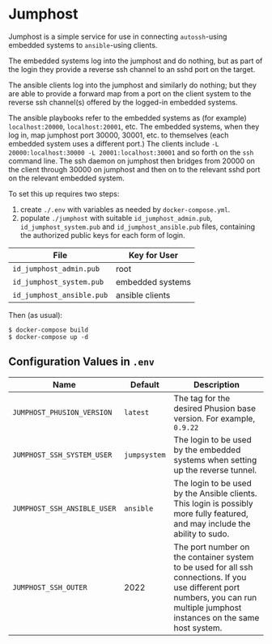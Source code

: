 # Jumphost

Jumphost is a simple service for use in connecting `autossh`-using embedded
systems to `ansible`-using clients. 

The embedded systems log into the jumphost and do nothing, but as part of
the login they provide a reverse ssh channel to an sshd port on the target.

The ansible clients log into the jumphost and similarly do nothing; but they 
are able to provide a forward map from a port on the client system to the 
reverse ssh channel(s) offered by the logged-in embedded systems. 

The ansible playbooks refer to the embedded systems as (for example) 
`localhost:20000`, `localhost:20001`, etc. The embedded systems, when they log
in, map jumphost port 30000, 30001, etc. to themselves (each embedded system uses a different port.) The clients include `-L 20000:localhost:30000 -L 20001:localhost:30001` and so forth on the `ssh` command line. The ssh daemon on jumphost 
then bridges from 20000 on the client through 30000 on jumphost and then on to the relevant sshd port on the relevant embedded system.

To set this up requires two steps:

1. create `./.env` with variables as needed by `docker-compose.yml`.
2. populate `./jumphost` with suitable `id_jumphost_admin.pub`, `id_jumphost_system.pub` and `id_jumphost_ansible.pub` files, containing the authorized public keys for each form of login.

File | Key for User
-----|------------
`id_jumphost_admin.pub` | root
`id_jumphost_system.pub` | embedded systems
`id_jumphost_ansible.pub` | ansible clients

Then (as usual):
```shell
$ docker-compose build
$ docker-compose up -d
```

## Configuration Values in `.env`

Name | Default | Description
-----|---------|------------
`JUMPHOST_PHUSION_VERSION` | `latest` | The tag for the desired Phusion base version. For example, `0.9.22`
`JUMPHOST_SSH_SYSTEM_USER` | `jumpsystem` | The login to be used by the embedded systems when setting up the reverse tunnel.
`JUMPHOST_SSH_ANSIBLE_USER` | `ansible` | The login to be used by the Ansible clients. This login is possibly more fully featured, and may include the ability to sudo.
`JUMPHOST_SSH_OUTER` | 2022 | The port number on the container system to be used for all ssh connections. If you use different port numbers, you can run multiple jumphost instances on the same host system.

